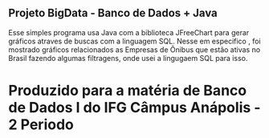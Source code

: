 ## Projeto BigData - Banco de Dados + Java

Esse simples programa usa Java com a biblioteca JFreeChart para gerar gráficos atraves de buscas com a linguagem SQL.
Nesse em especifico , foi mostrado gráficos relacionados as Empresas de Ônibus que estão ativas no Brasil fazendo algumas filtragens, onde usei a lingugaem SQL para isso.
# Produzido para a matéria de Banco de Dados I do IFG Câmpus Anápolis - 2 Periodo
